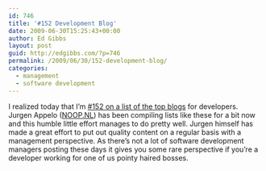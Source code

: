 ```yaml
---
id: 746
title: '#152 Development Blog'
date: 2009-06-30T15:25:43+00:00
author: Ed Gibbs
layout: post
guid: http://edgibbs.com/?p=746
permalink: /2009/06/30/152-development-blog/
categories:
  - management
  - software development
---
```

I realized today that I&#8217;m [#152 on a list of the top blogs](http://www.noop.nl/2009/06/top-200-blogs-for-developers-q2-2009.html) for developers. Jurgen Appelo ([NOOP.NL](http://www.noop.nl/)) has been compiling lists like these for a bit now and this humble little effort manages to do pretty well. Jurgen himself has made a great effort to put out quality content on a regular basis with a management perspective. As there&#8217;s not a lot of software development managers posting these days it gives you some rare perspective if you&#8217;re a developer working for one of us pointy haired bosses.